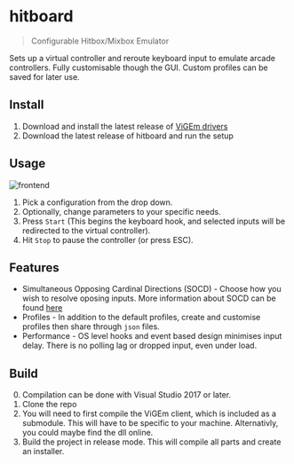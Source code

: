 # hitboard
> Configurable Hitbox/Mixbox Emulator

Sets up a virtual controller and reroute keyboard input to emulate arcade controllers. Fully customisable though the GUI. Custom profiles can be saved for later use.

## Install
1. Download and install the latest release of [ViGEm drivers](https://github.com/ViGEm/ViGEmBus/releases)
2. Download the latest release of hitboard and run the setup

## Usage
![frontend](https://i.ibb.co/9gs0xDx/Untitled.png)

1. Pick a configuration from the drop down.
2. Optionally, change parameters to your specific needs.
3. Press `Start` (This begins the keyboard hook, and selected inputs will be redirected to the virtual controller).
4. Hit `Stop` to pause the controller (or press ESC).

## Features
* Simultaneous Opposing Cardinal Directions (SOCD) - Choose how you wish to resolve oposing inputs. More information about SOCD can be found [here](https://www.hitboxarcade.com/blogs/faq/what-is-an-socd)
* Profiles - In addition to the default profiles, create and customise profiles then share through `json` files.
* Performance - OS level hooks and event based design minimises input delay. There is no polling lag or dropped input, even under load.

## Build
0. Compilation can be done with Visual Studio 2017 or later.
1. Clone the repo
2. You will need to first compile the ViGEm client, which is included as a submodule. This will have to be specific to your machine. Alternativly, you could maybe find the dll online.
3. Build the project in release mode. This will compile all parts and create an installer.
